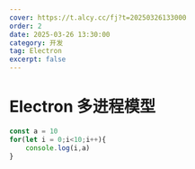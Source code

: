 ```yaml
---
cover: https://t.alcy.cc/fj?t=20250326133000
order: 2
date: 2025-03-26 13:30:00
category: 开发
tag: Electron
excerpt: false
---
```


# Electron 多进程模型

```JavaScript twoslash {1}
const a = 10
for(let i = 0;i<10;i++){
    console.log(i,a)
}
```
